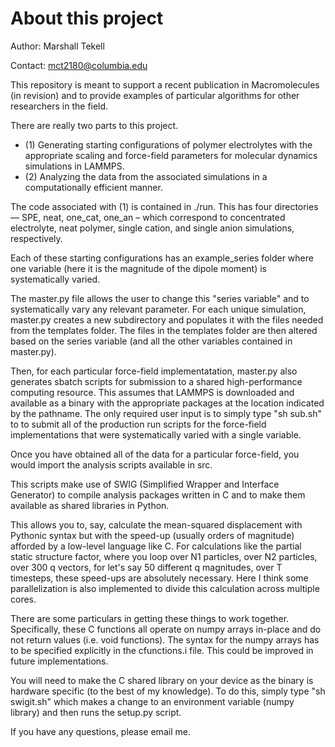 # About this project

Author: Marshall Tekell

Contact: mct2180@columbia.edu

This repository is meant to support a recent publication in Macromolecules (in revision) and to provide examples of particular algorithms for other researchers in the field.

There are really two parts to this project.
-  (1) Generating starting configurations of polymer electrolytes with the appropriate scaling and force-field parameters for molecular dynamics simulations in LAMMPS.  
-  (2) Analyzing the data from the associated simulations in a computationally efficient manner.

The code associated with (1) is contained in ./run. This has four directories — SPE, neat, one_cat, one_an – which correspond to concentrated electrolyte, neat polymer, single cation, and single anion simulations, respectively.

Each of these starting configurations has an example_series folder where one variable (here it is the magnitude of the dipole moment) is systematically varied.

The master.py file allows the user to change this "series variable" and to systematically vary any relevant parameter. For each unique simulation, master.py creates a new subdirectory and populates it with the files needed from the templates folder. The files in the templates folder are then altered based on the series variable (and all the other variables contained in master.py).

Then, for each particular force-field implementatation, master.py also generates sbatch scripts for submission to a shared high-performance computing resource. This assumes that LAMMPS is downloaded and available as a binary with the appropriate packages at the location indicated by the pathname. The only required user input is to simply type "sh sub.sh" to to submit all of the production run scripts for the force-field implementations that were systematically varied with a single variable.

Once you have obtained all of the data for a particular force-field, you would import the analysis scripts available in src. 

This scripts make use of SWIG (Simplified Wrapper and Interface Generator) to compile analysis packages written in C and to make them available as shared libraries in Python.

This allows you to, say, calculate the mean-squared displacement with Pythonic syntax but with the speed-up (usually orders of magnitude) afforded by a low-level language like C. For calculations like the partial static structure factor, where you loop over N1 particles, over N2 particles, over 300 q vectors, for let's say 50 different q magnitudes, over T timesteps, these speed-ups are absolutely necessary. Here I think some parallelization is also implemented to divide this calculation across multiple cores. 

There are some particulars in getting these things to work together. Specifically, these C functions all operate on numpy arrays in-place and do not return values (i.e. void functions). The syntax for the numpy arrays has to be specified explicitly in the cfunctions.i file. This could be improved in future implementations. 
 
You will need to make the C shared library on your device as the binary is hardware specific (to the best of my knowledge). To do this, simply type "sh swigit.sh" which makes a change to an environment variable (numpy library) and then runs the setup.py script.


If you have any questions, please email me.

 
